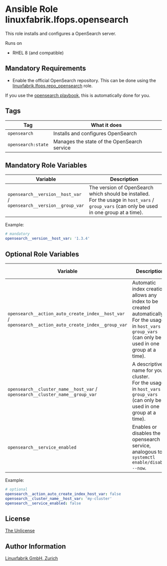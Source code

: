 # Ansible Role linuxfabrik.lfops.opensearch

This role installs and configures a OpenSearch server.

Runs on

* RHEL 8 (and compatible)


## Mandatory Requirements

* Enable the official OpenSearch repository. This can be done using the [linuxfabrik.lfops.repo_opensearch](https://github.com/Linuxfabrik/lfops/tree/main/roles/repo_opensearch) role.

If you use the [opensearch playbook](https://github.com/Linuxfabrik/lfops/blob/main/playbooks/opensearch.yml), this is automatically done for you.

## Tags

| Tag             | What it does                            |
| ---             | ------------                            |
| `opensearch`       | Installs and configures OpenSearch   |
| `opensearch:state` | Manages the state of the OpenSearch service |


## Mandatory Role Variables

| Variable | Description |
| -------- | ----------- |
| `opensearch__version__host_var` / <br> `opensearch__version__group_var` | The version of OpenSearch which should be installed.  <br>For the usage in `host_vars` / `group_vars` (can only be used in one group at a time). |

Example:
```yaml
# mandatory
opensearch__version__host_var: '1.3.4'
```

## Optional Role Variables

| Variable | Description | Default Value |
| -------- | ----------- | ------------- |
| `opensearch__action_auto_create_index__host_var` / <br> `opensearch__action_auto_create_index__group_var` | Automatic index creation allows any index to be created automatically.  <br>For the usage in `host_vars` / `group_vars` (can only be used in one group at a time). | `true` |
| `opensearch__cluster_name__host_var` / <br> `opensearch__cluster_name__group_var` | A descriptive name for your cluster.  <br>For the usage in `host_vars` / `group_vars` (can only be used in one group at a time). | `'my-application'` |
| `opensearch__service_enabled` | Enables or disables the opensearch service, analogous to `systemctl enable/disable --now`. | `true` |

Example:
```yaml
# optional
opensearch__action_auto_create_index_host_var: false
opensearch__cluster_name__host_var: 'my-cluster'
opensearch__service_enabled: false
```


## License

[The Unlicense](https://unlicense.org/)


## Author Information

[Linuxfabrik GmbH, Zurich](https://www.linuxfabrik.ch)
